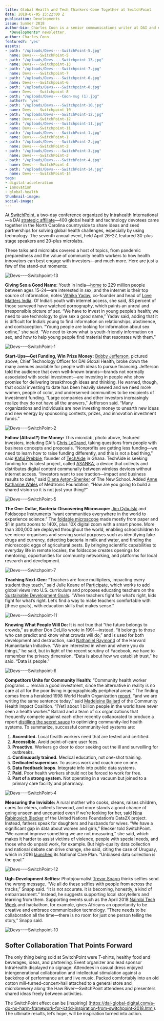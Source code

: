 ```yaml
---
title: Global Health and Tech Thinkers Come Together at SwitchPoint
date: 2018-07-05 15:22:00 Z
publication: Developments
issue: Summer 2018
author-bio: Charles Coon is a senior communications writer at DAI and editor of DAI’s
  *Developments* newsletter.
author: Charles Coon
featured?: 'yes'
assets:
- path: "/uploads/Devs----SwitchPoint-5.jpg"
  name: Devs----SwitchPoint-5
- path: "/uploads/Devs----Switchpoint-13.jpg"
  name: Devs----Switchpoint-13
- path: "/uploads/Devs----Switchpoint-7.jpg"
  name: Devs----Switchpoint-7
- path: "/uploads/Devs----Switchpoint-6.jpg"
  name: Devs----Switchpoint-6
- path: "/uploads/Devs----Switchpoint-8.jpg"
  name: Devs----Switchpoint-8
- path: "/uploads/Devs----Coon-mug (1).jpg"
  author?: 'yes'
- path: "/uploads/Devs----Switchpoint-10.jpg"
  name: Devs----Switchpoint-10
- path: "/uploads/Devs----SwitchPoint-12.jpg"
  name: Devs----SwitchPoint-12
- path: "/uploads/Devs----Switchpoint-11.jpg"
  name: Devs----Switchpoint-11
- path: "/uploads/Devs----SwitchPoint-1.jpg"
  name: Devs----SwitchPoint-1
- path: "/uploads/Devs----SwitchPoint-2.jpg"
  name: Devs----SwitchPoint-2
- path: "/uploads/Devs----SwitchPoint-3.jpg"
  name: Devs----SwitchPoint-3
- path: "/uploads/Devs----SwitchPoint-4.jpg"
  name: Devs----SwitchPoint-4
- path: "/uploads/Devs----SwitchPoint-14.jpg"
  name: Devs----SwitchPoint-14
tags:
- digital-acceleration
- innovation
- global-health
thumbnail-image:
social-image:
---
```


At [SwitchPoint](https://event.switchpointideas.com/), a two-day conference organized by Intrahealth International—a DAI [strategic affiliate](https://www.dai.com/news/dai-and-intrahealth-join-forces-to-amplify-global-health-impact)—400 global health and technology devotees came together in the North Carolina countryside to share ideas and seed partnerships for solving global health challenges, especially by using technology. The seventh annual event, held April 26–27, featured 30-plus stage speakers and 20-plus microlabs.




These talks and microlabs covered a host of topics, from pandemic preparedness and the value of community health workers to how health innovators can best engage with investors—and much more. Here are just a few of the stand-out moments:

![Devs----Switchpoint-13](/uploads/Devs----Switchpoint-13.jpg) 

**Giving Sex a Good Name:** Youth in India—[home](https://www.bloomberg.com/view/articles/2017-09-08/india-s-youth-are-the-world-s-future) to 229 million people between ages 15–24—are interested in sex, and the internet is their top source of information, notes [Vithika Yadav](https://event.switchpointideas.com/vithika-yadav), co-founder and head of [Love Matters India](https://lovematters.in/en). Of India’s youth with internet access, she said, 83 percent of those surveyed have watched pornography, which paints an unreal and irresponsible picture of sex. “We have to invest in young people’s health; we need to use technology to give sex a good name,” Yadav said, adding that it is difficult for India’s young to find information on relationships, abstinence, and contraception. “Young people are looking for information about sex online,” she said. “We need to know what is youth-friendly information on sex, and how to help young people find material that resonates with them.”

![Devs----SwitchPoint-1](/uploads/Devs----SwitchPoint-1.jpg) 

**Start-Ups—Get Funding, Win Prize Money:** [Bobby Jefferson](https://www.dai.com/who-we-are/our-team/bobby-jefferson), pictured above, Chief Technology Officer for DAI Global Health, broke down the many avenues available for people with ideas to pursue financing. Jefferson told the audience that even well-known brands—brands not normally associated with social investment—are investing in people who show promise for delivering breakthrough ideas and thinking. He warned, though, that social investing to date has been heavily skewed and we need more women, people of color, and underserved communities to be recipients of investment funding. “Large companies and other investors increasingly realize they do not have all the answers,” Jefferson said. “Many organizations and individuals are now investing money to unearth new ideas and new energy by sponsoring contests, prizes, and innovation investment funds.”

![Devs----SwitchPoint-2](/uploads/Devs----SwitchPoint-2.jpg) 

**Follow (Attract?) the Money:**  This microlab, photo above, featured investors, including DAI’s [Chris LeGrand](https://www.dai.com/who-we-are/leadership/christopher-legrand), taking questions from people with business concepts and proposals. “Nonprofits are getting less funding—we need to learn how to raise funding differently, and this is not a bad thing,” said [Kafui Prebbie](https://event.switchpointideas.com/kafui-prebbie), founder of [TechAide](http://techaide.global/) in Ghana. TechAide is seeking funding for its latest project, called [ASANKA](http://www.myasanka.com/), a device that collects and distributes digital content communally between wireless devices without internet access. “Investors want to see traction—impact and business results to date,” said [Diana Ayton-Shenker](https://event.switchpointideas.com/diana-ayton-shenker) of The New School. Added [Anne Katharine Wales](http://www.medtronic.com/us-en/about/foundation.html) of Medtronic Foundation, “How are you going to build a shared vision so it is not just your thing?” 

![Devs----SwitchPoint-5](/uploads/Devs----SwitchPoint-5.jpg) 

**The One-Dollar, Bacteria-Discovering Microscope:** [Jim Cybulski](https://event.switchpointideas.com/jim-cybulski) and Foldscope Instruments “want communities everywhere in the world to experience science.” The [foldable microscope](https://www.foldscope.com/) made mostly from paper and $1 in parts zooms to 140X, plus 10X digital zoom with a smart phone. More than 300,000 are deployed throughout the world, enabling schoolchildren to see micro-organisms and serving social purposes such as identifying fake drugs and currency, detecting bacteria in milk and water, and finding the microscopic eggs of agricultural pests. By bringing scientific capabilities to everyday life in remote locales, the foldscope creates openings for mentoring, opportunities for community networking, and platforms for local research and development. 

![Devs----Switchpoint-7](/uploads/Devs----Switchpoint-7.jpg) 

**Teaching Next-Gen:** “Teachers are force multipliers, impacting every student they teach,” said Julie Keane of [Participate](https://www.participate.com/), which works to add global views into U.S. curriculum and proposes educating teachers on the [Sustainable Development Goals](https://sustainabledevelopment.un.org/sdgs). “When teachers fight for what’s right, kids fight for what’s right. Let’s find a way to make teachers comfortable with [these goals], with education skills that makes sense.”

![Devs----Switchpoint-11](/uploads/Devs----Switchpoint-11.jpg) 

**Knowing What People Will Do:** It is not true that “the future belongs to crowds,” as author Don DeLillo wrote in 1991—instead, “it belongs to those who can predict and know what crowds will do,” and is used for both development and destruction, said [Nathaniel Raymond](https://hhi.harvard.edu/people/nathaniel-raymond) of the Harvard Humanitarian Initiative. “We are interested in when and where you do things,” he said, but in light of the recent scrutiny of Facebook, we have to remember the privacy dimension. “Data is about how we establish trust,” he said. “Data is people.”

![Devs----Switchpoint-6](/uploads/Devs----Switchpoint-6.jpg) 

**Competitors Unite for Community Health:** “Community health worker programs … remain a good investment, since the alternative in reality is no care at all for the poor living in geographically peripheral areas.” The finding comes from a heralded 1998 World Health Organization [report](http://www.who.int/hrh/documents/community_health_workers.pdf), “and we are writing the same sentence today,” said [Madeleine Ballard](https://event.switchpointideas.com/madeleine-ballard) of the Community Health Impact Coalition. “[Yet] about 1 billion people in the world have never seen a health worker.” Ballard and a team of six organizations that frequently compete against each other recently collaborated to produce a report [distilling the secret sauce](https://chwimpact.org/) to optimizing community-led health systems. To summarize, successful community-led systems are:

1. **Accredited.** Local health workers need that are tested and certified.
2. **Accessible.** Avoid point-of-care user fees. 
3. **Proactive.** Workers go door to door seeking out the ill and surveilling for outbreaks.
4. **Continuously trained.** Medical education, not one-shot training.
5. **Dedicated supervisor.** To assess work and coach one on one.
6. **Data feedback loops.** Integrate info into public data systems.
7. **Paid.** Poor health workers should not be forced to work for free.
8. **Part of a strong system.** Not operating in a vacuum but joined to a primary care facility and pharmacy.

![Devs----SwitchPoint-4](/uploads/Devs----SwitchPoint-4.jpg) 

**Measuring the Invisible:** A rural mother who cooks, cleans, raises children, cares for elders, collects firewood, and more stands a good chance of going unseen and uncounted even if we’re looking for her, said [Nina Rabinovich Blecker](https://event.switchpointideas.com/nina-rabinovitch-blecker) of the United Nations Foundation’s Data2X project. Instead, fathers speak for daughters and husbands for wives. “We have a significant gap in data about women and girls,” Blecker told SwitchPoint. “We cannot improve something we are not measuring,” she said, which makes it harder to assist victims of violence, people with special needs, and those who do unpaid work, for example. But high-quality data collection and national debate can drive change, she said, citing the case of Uruguay, which in 2016 [launched](http://www.data2x.org/wp-content/uploads/2017/11/UruguayCaseStudy_OECDDCR2017.pdf) its National Care Plan. “Unbiased data collection is the goal.”
 
![Devs----SwitchPoint-12](/uploads/Devs----SwitchPoint-12.jpg) 

**Ugh–Development Selfies:** Photojournalist [Trevor Snapp](https://event.switchpointideas.com/trevor-snapp) thinks selfies send the wrong message. “We all do these selfies with people from across the tracks,” Snapp said. “It is not accurate. It is becoming, honestly, a kind of embarrassment.” Instead, he suggests supporting local storytellers and learning from them. Supporting events such as the April 2018 [Nairobi Tech Week](https://nairobitechweek.com/) and hackathon, for example, gives Africans an opportunity to be creative and embrace communication technology. “There needs to be collaboration all the time—there is no room for just one person telling the story,” Snapp said.

![Devs----Switchpoint-10](/uploads/Devs----Switchpoint-10.jpg) 

## Softer Collaboration That Points Forward

The only thing being sold at SwitchPoint were T-shirts, healthy food and beverages, ideas, and partnering. Event organizer and lead sponsor IntraHealth displayed no signage. Attendees in casual dress enjoyed intergenerational collaboration and intellectual stimulation against a backdrop of performance art and live music. Packed comfortably into an old cotton mill-turned-concert-hall attached to a general store and microbrewery along the Haw River—SwitchPoint attendees and presenters shared ideas freely between activities.

The SwitchPoint effect can be [inspiring] (https://dai-global-digital.com/a-do-no-harm-framework-for-ict4d-inspiration-from-switchpoint-2018.html). The ultimate results, let’s hope, will be inspiration turned into action.
